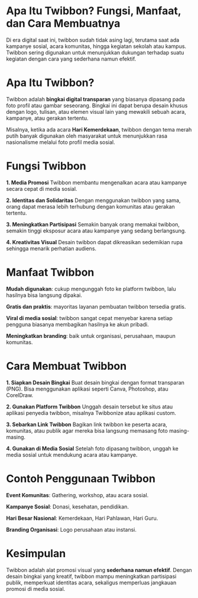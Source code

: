 # Apa Itu Twibbon? Fungsi, Manfaat, dan Cara Membuatnya 

Di era digital saat ini, twibbon sudah tidak asing lagi, terutama saat ada kampanye sosial, acara komunitas, hingga kegiatan sekolah atau kampus. Twibbon sering digunakan untuk menunjukkan dukungan terhadap suatu kegiatan dengan cara yang sederhana namun efektif.

# Apa Itu Twibbon? 

Twibbon adalah **bingkai digital transparan** yang biasanya dipasang pada foto profil atau gambar seseorang. Bingkai ini dapat berupa desain khusus dengan logo, tulisan, atau elemen visual lain yang mewakili sebuah acara, kampanye, atau gerakan tertentu.

Misalnya, ketika ada acara **Hari Kemerdekaan**, twibbon dengan tema merah putih banyak digunakan oleh masyarakat untuk menunjukkan rasa nasionalisme melalui foto profil media sosial.

# Fungsi Twibbon 

**1. Media Promosi**
Twibbon membantu mengenalkan acara atau kampanye secara cepat di media sosial.

**2. Identitas dan Solidaritas**
Dengan menggunakan twibbon yang sama, orang dapat merasa lebih terhubung dengan komunitas atau gerakan tertentu.

**3. Meningkatkan Partisipasi**
Semakin banyak orang memakai twibbon, semakin tinggi eksposur acara atau kampanye yang sedang berlangsung.

**4. Kreativitas Visual**
Desain twibbon dapat dikreasikan sedemikian rupa sehingga menarik perhatian audiens.

# Manfaat Twibbon 

**Mudah digunakan**: cukup mengunggah foto ke platform twibbon, lalu hasilnya bisa langsung dipakai.

**Gratis dan praktis**: mayoritas layanan pembuatan twibbon tersedia gratis.

**Viral di media sosial**: twibbon sangat cepat menyebar karena setiap pengguna biasanya membagikan hasilnya ke akun pribadi.

**Meningkatkan branding**: baik untuk organisasi, perusahaan, maupun komunitas.

# Cara Membuat Twibbon 

**1. Siapkan Desain Bingkai**
Buat desain bingkai dengan format transparan (PNG). Bisa menggunakan aplikasi seperti Canva, Photoshop, atau CorelDraw.

**2. Gunakan Platform Twibbon**
Unggah desain tersebut ke situs atau aplikasi penyedia twibbon, misalnya Twibbonize atau aplikasi custom.

**3. Sebarkan Link Twibbon**
Bagikan link twibbon ke peserta acara, komunitas, atau publik agar mereka bisa langsung memasang foto masing-masing.

**4. Gunakan di Media Sosial**
Setelah foto dipasang twibbon, unggah ke media sosial untuk mendukung acara atau kampanye.

# Contoh Penggunaan Twibbon 

**Event Komunitas**: Gathering, workshop, atau acara sosial.

**Kampanye Sosial**: Donasi, kesehatan, pendidikan.

**Hari Besar Nasional**: Kemerdekaan, Hari Pahlawan, Hari Guru.

**Branding Organisasi**: Logo perusahaan atau instansi.

# Kesimpulan 

Twibbon adalah alat promosi visual yang **sederhana namun efektif**. Dengan desain bingkai yang kreatif, twibbon mampu meningkatkan partisipasi publik, memperkuat identitas acara, sekaligus memperluas jangkauan promosi di media sosial.

